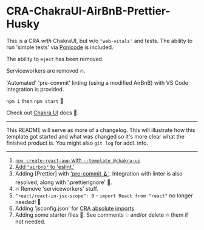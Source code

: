 # CRA-ChakraUI-AirBnB-Prettier-Husky

This is a CRA _with_ ChakraUI, but w/o `"web-vitals'` and tests. The ability to run 'simple tests' via [Ponicode](https://www.ponicode.com/) is included.

The ability to `eject` has been removed.

Serviceworkers are removed 🔥.

'Automated' 'pre-commit' linting (using a modified AirBnB) with VS Code integration is provided.

`npm i` then `npm start` 🦄

Check out [Chakra UI](https://chakra-ui.com/) docs 💄.

---

This README will serve as more of a changelog. This will illustrate how this template got started and what was changed so it's more clear what the finished product is. You might also `git log` for addl. info.

---

1. [`npx create-react-app` with `--template @chakra-ui`](https://chakra-ui.com/guides/integrations/with-cra)
2. [Add `"airbnb"` to 'eslint.'](https://www.npmjs.com/package/eslint-config-airbnb)
3. Adding [Prettier] with ['pre-commit 🪝'](https://prettier.io/docs/en/precommit.html). Integration with linter is also resolved, along with '.prettierignore' 🙈.
4. 🔥 Remove 'serviceworkers' stuff.
5. `"react/react-in-jsx-scope": 0` - `import React from "react"` no longer needed! 🎊
6. Adding 'jsconfig.json' for [CRA absolute imports](https://create-react-app.dev/docs/importing-a-component/#absolute-imports)
7. Adding some starter files 🌱. See comments 💡 and/or delete 🔥 them if not needed.
